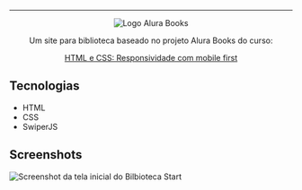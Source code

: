 <!--<p align="center"> <img src="https://imgur.com/Hy6t2jH.png" alt="HTML e CSS: responsividade com mobile-first"> </p>*-->

<hr>

<p align="center"> <img src="https://raw.githubusercontent.com/silviosnjr/BibliotecaStartReferencia/2d17a25216b1fe97c644b5e1a2cf845ce5a3afdf/img/Logo.svg" alt="Logo Alura Books"> </p>
<p align="center">Um site para biblioteca baseado no projeto Alura Books do curso:</p>
<p align="center"><a href="https://cursos.alura.com.br/course/html-css-responsividade-mobile-first">HTML e CSS: Responsividade com mobile first</a></p>

## Tecnologias
* HTML
* CSS
* SwiperJS

## Screenshots
![Screenshot da tela inicial do Bilbioteca Start](https://github.com/silviosnjr/BibliotecaStartReferencia/blob/main/print_biblioteca_start.png)
